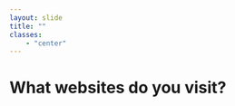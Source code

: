 ```yaml
---
layout: slide
title: ""
classes:
    - "center"
---
```


<!--
TODO:
- Background image
-->

# What websites do you visit?
